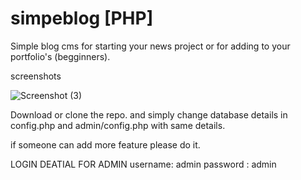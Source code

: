 # simpeblog [PHP]
Simple blog cms for starting your news project or for adding to your portfolio's (begginners).

screenshots


![Screenshot (3)](https://user-images.githubusercontent.com/83174475/149535277-2a9d4e60-4c15-4532-b915-cde3090bee2d.png)





Download or clone the repo. and simply change database details in config.php and admin/config.php with same details.


if someone can add more feature please do it.

LOGIN DEATIAL FOR ADMIN
username: admin
password : admin
